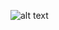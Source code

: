 

![alt text](https://user-images.githubusercontent.com/209369/152688336-36862443-6136-4687-b41e-ff06c7080f8d.png)
